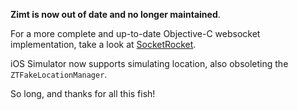 **Zimt is now out of date and no longer maintained**.

For a more complete and up-to-date Objective-C websocket implementation, take a look at [SocketRocket](https://github.com/square/SocketRocket).

iOS Simulator now supports simulating location, also obsoleting the `ZTFakeLocationManager`.

So long, and thanks for all this fish!